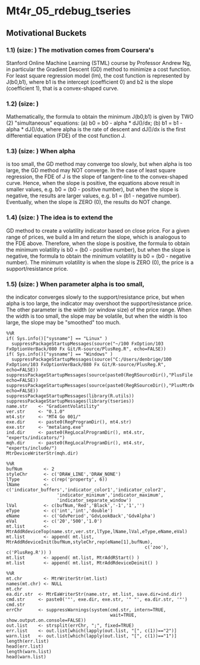 Mt4r_05_rdebug_tseries
==================================================================================================================================
## Motivational Buckets
### 1.1) (size: ) The motivation comes from Coursera's
Stanford Online Machine Learning (STML) course by Professor Andrew Ng, in
particular the Gradient Descent (GD) method to minimize a cost function. For
least square regression model (lm), the cost function is represented by
J(b0,b1), where b1 is the intercept (coefficient 0) and b2 is the slope
(coefficient 1), that is a convex-shaped curve.
### 1.2) (size: )
Mathematically, the formula to obtain the minimum J(b0,b1) is given by TWO (2)
"simultaneous" equations: (a) b0 = b0 - alpha * dJ()/dx; (b) b1 = b1 - alpha *
dJ()/dx, where alpha is the rate of descent and dJ()/dx is the first
differential equation (FDE) of the cost function J.
### 1.3) (size: ) When alpha
is too small, the GD method may converge too slowly, but when alpha is too
large, the GD method may NOT converge. In the case of least square regression,
the FDE of J is the slope of tangent-line to the convex-shaped curve. Hence,
when the slope is positive, the equations above result in smaller values, e.g.
b0 = (b0 - positive number), but when the slope is negative, the results are
larger values, e.g. b1 = (b1 - negative number). Eventually, when the slope is
ZERO (0), the results do NOT change.
### 1.4) (size: ) The idea is to extend the
GD method to create a volatility indicator based on close price. For a given
range of prices, we build a lm and return the slope, which is analogous to the
FDE above. Therefore, when the slope is positive, the formula to obtain the
minimum volatility is b0 = (b0 - positive number), but when the slope is
negative, the formula to obtain the minimum volatility is b0 = (b0 - negative
number). The minimum volatility is when the slope is ZERO (0), the price is a
support/resistance price.
### 1.5) (size: ) When parameter alpha is too small,
the indicator converges slowly to the support/resistance price, but when alpha
is too large, the indicator may overshoot the support/resistance price. The
other parameter is the width (or window size) of the price range. When the width
is too small, the slope may be volatile, but when the width is too large, the
slope may be "smoothed" too much.

```{.python .input}
%%R
if( Sys.info()["sysname"] == "Linux" )
  suppressPackageStartupMessages(source("~/100 FxOption/103 FxOptionVerBack/080 Fx Git/R-source/PlusReg.R", echo=FALSE))
if( Sys.info()["sysname"] == "Windows" )
  suppressPackageStartupMessages(source("C:/Users/denbrige/100 FxOption/103 FxOptionVerBack/080 Fx Git/R-source/PlusReg.R", echo=FALSE))
suppressPackageStartupMessages(source(paste0(RegRSourceDir(),"PlusFile.R"), echo=FALSE))
suppressPackageStartupMessages(source(paste0(RegRSourceDir(),"PlusMtrDevice.R"), echo=FALSE))
suppressPackageStartupMessages(library(R.utils))
suppressPackageStartupMessages(library(tseries))
name.str    <- "GradientVolatility"
ver.str     <- "0.1.0"
mt4.str     <- "MT4 Go 001/"
exe.dir     <- paste0(RegProgramDir(), mt4.str)
exe.str     <- "metalang.exe"
ind.dir     <- paste0(RegLocalProgramDir(), mt4.str, "experts/indicators/")
mqh.dir     <- paste0(RegLocalProgramDir(), mt4.str, "experts/include/")
MtrDeviceWriterStr(mqh.dir)
```

```{.python .input}
%%R
bufNum        <- 2
styleChr      <- c('DRAW_LINE','DRAW_NONE')
lType         <- c(rep('property', 6))
lName         <- c('indicator_buffers','indicator_color1','indicator_color2',
                   'indicator_minimum','indicator_maximum',
                   'indicator_separate_window')
lVal          <- c(bufNum,'Red','Black','-1','1','')
eType         <- c('int','int','double')
eName         <- c('GdvPeriod','GdvLookBack','GdvAlpha')
eVal          <- c('20','500','1.0')
mt.list       <- MtrAddRdeviceTop(name.str,ver.str,lType,lName,lVal,eType,eName,eVal)
mt.list       <- append( mt.list, MtrAddRdeviceInit(bufNum,styleChr,rep(eName[1],bufNum),
                                                    c('zoo'), c('PlusReg.R')) )
mt.list       <- append( mt.list, MtrAddRStart() )
mt.list       <- append( mt.list, MtrAddRdeviceDeinit() )
```

```{.python .input}
%%R
mt.chr        <- MtrWriterStr(mt.list)
names(mt.chr) <- NULL
mt.chr
ea.dir.str  <- MtrEaWriterStr(name.str, mt.list, save.dir=ind.dir)
cmd.str     <- paste0('"', exe.dir, exe.str, '" "', ea.dir.str, '"')
cmd.str
errChr      <- suppressWarnings(system(cmd.str, intern=TRUE, 
                                       wait=TRUE, show.output.on.console=FALSE))
out.list    <- strsplit(errChr, ";", fixed=TRUE)
err.list    <- out.list[which(lapply(out.list, "[", c(1))=="2")]
warn.list   <- out.list[which(lapply(out.list, "[", c(1))=="1")]
length(err.list)
head(err.list)
length(warn.list)
head(warn.list)
```
